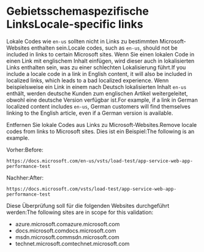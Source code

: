 # <a name="locale-specific-links"></a><span data-ttu-id="044bf-101">Gebietsschemaspezifische Links</span><span class="sxs-lookup"><span data-stu-id="044bf-101">Locale-specific links</span></span>

<span data-ttu-id="044bf-102">Lokale Codes wie `en-us` sollten nicht in Links zu bestimmten Microsoft-Websites enthalten sein.</span><span class="sxs-lookup"><span data-stu-id="044bf-102">Locale codes, such as `en-us`, should not be included in links to certain Microsoft sites.</span></span> <span data-ttu-id="044bf-103">Wenn Sie einen lokalen Code in einen Link mit englischem Inhalt einfügen, wird dieser auch in lokalisierten Links enthalten sein, was zu einer schlechten Lokalisierung führt.</span><span class="sxs-lookup"><span data-stu-id="044bf-103">If you include a locale code in a link in English content, it will also be included in localized links, which leads to a bad localized experience.</span></span> <span data-ttu-id="044bf-104">Wenn beispielsweise ein Link in einem nach Deutsch lokalisierten Inhalt `en-us` enthält, werden deutsche Kunden zum englischen Artikel weitergeleitet, obwohl eine deutsche Version verfügbar ist.</span><span class="sxs-lookup"><span data-stu-id="044bf-104">For example, if a link in German localized content includes `en-us`, German customers will find themselves linking to the English article, even if a German version is available.</span></span>

<span data-ttu-id="044bf-105">Entfernen Sie lokale Codes aus Links zu Microsoft-Websites.</span><span class="sxs-lookup"><span data-stu-id="044bf-105">Remove locale codes from links to Microsoft sites.</span></span> <span data-ttu-id="044bf-106">Dies ist ein Beispiel:</span><span class="sxs-lookup"><span data-stu-id="044bf-106">The following is an example.</span></span>

<span data-ttu-id="044bf-107">Vorher:</span><span class="sxs-lookup"><span data-stu-id="044bf-107">Before:</span></span>

`https://docs.microsoft.com/en-us/vsts/load-test/app-service-web-app-performance-test`

<span data-ttu-id="044bf-108">Nachher:</span><span class="sxs-lookup"><span data-stu-id="044bf-108">After:</span></span>

`https://docs.microsoft.com/vsts/load-test/app-service-web-app-performance-test`

<span data-ttu-id="044bf-109">Diese Überprüfung soll für die folgenden Websites durchgeführt werden:</span><span class="sxs-lookup"><span data-stu-id="044bf-109">The following sites are in scope for this validation:</span></span>

- <span data-ttu-id="044bf-110">azure.microsoft.com</span><span class="sxs-lookup"><span data-stu-id="044bf-110">azure.microsoft.com</span></span>
- <span data-ttu-id="044bf-111">docs.microsoft.com</span><span class="sxs-lookup"><span data-stu-id="044bf-111">docs.microsoft.com</span></span>
- <span data-ttu-id="044bf-112">msdn.microsoft.com</span><span class="sxs-lookup"><span data-stu-id="044bf-112">msdn.microsoft.com</span></span>
- <span data-ttu-id="044bf-113">technet.microsoft.com</span><span class="sxs-lookup"><span data-stu-id="044bf-113">technet.microsoft.com</span></span>